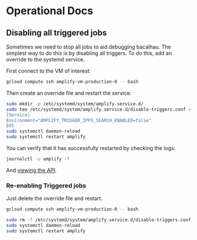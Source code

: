 # Operational Docs

## Disabling all triggered jobs

Sometimes we need to stop all jobs to aid debugging bacalhau. The simplest way to do this is by disabling all triggers. To do this, add an override to the systemd service.

First connect to the VM of interest:

```bash
gcloud compute ssh amplify-vm-production-0 -- bash
```

Then create an override file and restart the service:

```bash
sudo mkdir -p /etc/systemd/system/amplify.service.d/
sudo tee /etc/systemd/system/amplify.service.d/disable-triggers.conf > /dev/null <<'EOI'
[Service]
Environment="AMPLIFY_TRIGGER_IPFS_SEARCH_ENABLED=false"
EOI
sudo systemctl daemon-reload
sudo systemctl restart amplify
```
You can verify that it has successfully restarted by checking the logs:

```bash
journalctl -u amplify -f
```

And [viewing the API](http://amplify.bacalhau.org/api/v0/queue).

### Re-enabling Triggered jobs

Just delete the override file and restart.

```bash
gcloud compute ssh amplify-vm-production-0 -- bash
```

```bash
sudo rm -f /etc/systemd/system/amplify.service.d/disable-triggers.conf
sudo systemctl daemon-reload
sudo systemctl restart amplify
```

